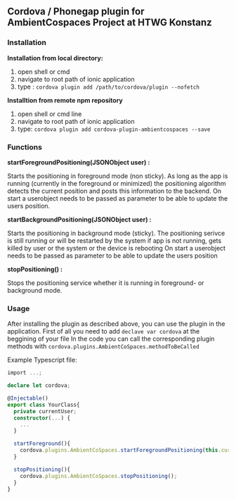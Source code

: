 ## Cordova / Phonegap plugin for AmbientCospaces Project at HTWG Konstanz
### Installation
**Installation from local directory:**
1. open shell or cmd
2. navigate to root path of ionic application
3. type :  ``` cordova plugin add /path/to/cordova/plugin --nofetch ```

**Installtion from remote npm repository**
1. open shell or cmd line
2. navigate to root path of ionic application
3. type: ```cordova plugin add cordova-plugin-ambientcospaces --save```


### Functions

**startForegroundPositioning(JSONObject user) :**

Starts the positioning in foreground mode (non sticky). As long as the app is running (currently in the foreground or minimized) the positioning algorithm detects the current position and posts this information to the backend.
On start a userobject needs to be passed as parameter to be able to update the users position.

**startBackgroundPositioning(JSONObject user) :**

Starts the positioning in background mode (sticky). The positioning serivce is still running or will be restarted by the system if app is not running, gets killed by user or the system or the device is rebooting
On start a userobject needs to be passed as parameter to be able to update the users position

**stopPositioning() :**

Stops the positioning service whether it is running in foreground- or background mode.

### Usage

After installing the plugin as described above, you can use the plugin in the application.
First of all you need to add  ```declave var cordova```  at the beggining of your file In the code you can call the corresponding plugin methods with ```cordova.plugins.AmbientCoSpaces.methodToBeCalled```

Example Typescript file:

```TypeScript
import ...;

declare let cordova;

@Injectable()
export class YourClass{
  private currentUser;
  constructor(...) {
    ...
  }

  startForeground(){
    cordova.plugins.AmbientCoSpaces.startForegroundPositioning(this.currentUser);
  }

  stopPositioning(){
    cordova.plugins.AmbientCoSpaces.stopPositioning();
  }
}
```